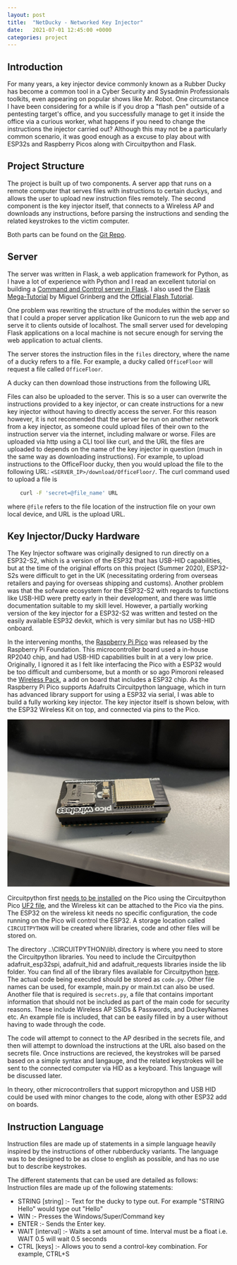 ```yaml
---
layout: post
title:  "NetDucky - Networked Key Injector"
date:   2021-07-01 12:45:00 +0000
categories: project
---
```

## Introduction

For many years, a key injector device commonly known as a Rubber Ducky has become a common tool in a Cyber Security and Sysadmin Professionals toolkits, even appearing on popular shows like Mr. Robot. One circumstance I have been considering for a while is if you drop a "flash pen" outside of a pentesting target's office, and you successfully manage to get it inside the office via a curious worker, what happens if you need to change the instructions the injector carried out? Although this may not be a particularly common scenario, it was good enough as a excuse to play about with ESP32s and Raspberry Picos along with Circuitpython and Flask. 

## Project Structure
The project is built up of two components. A server app that runs on a remote computer that serves files with instructions to certain duckys, and allows the user to upload new instruction files remotely. The second component is the key injector itself, that connects to a Wireless AP and downloads any instructions, before parsing the instructions and sending the related keystrokes to the victim computer. 

Both parts can be found on the [Git Repo](https://www.github.com/MartinHarvey/NetDucky).

## Server
The server was written in Flask, a web application framework for Python, as I have a lot of experience with Python and I read an excellent tutorial on building a [Command and Control server in Flask](https://0xrick.github.io/misc/c2/). I also used the [Flask Mega-Tutorial](https://blog.miguelgrinberg.com/post/the-flask-mega-tutorial-part-i-hello-world) by Miguel Grinberg and the [Official Flash Tutorial](https://flask.palletsprojects.com/en/2.0.x/tutorial/index.html). 

One problem was rewriting the structure of the modules within the server so that I could a proper server application like Gunicorn to run the web app and serve it to clients outside of localhost. The small server used for developing Flask applications on a local machine is not secure enough for serving the web application to actual clients. 

The server stores the instruction files in the ```files``` directory, where the name of a ducky refers to a file. For example, a ducky called ```OfficeFloor``` will request a file called ```OfficeFloor```. 

A ducky can then download those instructions from the following URL     

Files can also be uploaded to the server. This is so a user can overwrite the instructions provided to a key injector, or can create instructions for a new key injector without having to directly access the server. For this reason however, it is not recomended that the server be run on another network from a key injector, as someone could upload files of their own to the instruction server via the internet, including malware or worse. Files are uploaded via http using a CLI tool like curl, and the URL the files are uploaded to depends on the name of the key injector in question (much in the same way as downloading instructions). For example, to upload instructions to the OfficeFloor ducky, then you would upload the file to the following URL: ```<SERVER_IP>/download/OfficeFloor/```. The curl command used to upload a file is 
```bash
    curl -F 'secret=@file_name' URL
```
where ``` @file ``` refers to the file location of the instruction file on your own local device, and URL is the upload URL. 


## Key Injector/Ducky Hardware
The Key Injector software was originally designed to run directly on a ESP32-S2, which is a version of the ESP32 that has USB-HID capabilities, but at the time of the original efforts on this project (Summer 2020), ESP32-S2s were difficult to get in the UK (necessitating ordering from overseas retailers and paying for overseas shipping and customs). Another problem was that the sofware ecosystem for the ESP32-S2 with regards to functions like USB-HID were pretty early in their development, and there was little documentation suitable to my skill level. However, a partially working version of the key injector for a ESP32-S2 was written and tested on the easily available ESP32 devkit, which is very similar but has no USB-HID onboard. 

In the intervening months, the [Raspberry Pi Pico](https://www.raspberrypi.org/products/raspberry-pi-pico/) was released by the Raspberry Pi Foundation. This microcontroller board used a in-house RP2040 chip, and had USB-HID capabilities built in at a very low price. Originally, I ignored it as I felt like interfacing the Pico with a ESP32 would be too difficult and cumbersome, but a month or so ago Pimoroni released the [Wireless Pack](https://shop.pimoroni.com/products/pico-wireless-pack), a add on board that includes a ESP32 chip. As the Raspberry Pi Pico supports Adafruits Circuitpython language, which in turn has advanced library support for using a ESP32 via serial, I was able to build a fully working key injector. The key injector itself is shown below, with the ESP32 Wireless Kit on top, and connected via pins to the Pico. 

![Ducky-Pic](/assets/NetDucky/IMG_3764.jpg)

Circuitpython first [needs to be installed](https://learn.adafruit.com/welcome-to-circuitpython/installing-circuitpython) on the Pico using the Circuitpython Pico [UF2 file](https://circuitpython.org/board/raspberry_pi_pico/), and the Wireless kit can be attached to the Pico via the pins. The ESP32 on the wireless kit needs no specific configuration, the code running on the Pico will control the ESP32. A storage location called ```CIRCUITPYTHON``` will be created where libraries, code and other files will be stored on. 

The directory ..\CIRCUITPYTHON\lib\ directory is where you need to store the Circuitpython libraries. You need to include the Circuitpython adafruit_esp32spi, adafruit_hid and adafruit_requests libraries inside the lib folder. You can find all of the library files available for Circuitpython [here](https://circuitpython.org/libraries). The actual code being executed should be stored as ```code.py```. Other file names can be used, for example, main.py or main.txt can also be used. Another file that is required is ```secrets.py```, a file that contains important information that should not be included as part of the main code for security reasons. These include Wireless AP SSIDs & Passwords, and DuckeyNames etc. An example file is included, that can be easily filled in by a user without having to wade through the code. 

The code will attempt to connect to the AP desribed in the secrets file, and then will attempt to download the instructions at the URL also based on the secrets file. Once instructions are recieved, the keystrokes will be parsed based on a simple syntax and langauge, and the related keystrokes will be sent to the connected computer via HID as a keyboard. This language will be discussed later. 

In theory, other microcontrollers that support micropython and USB HID could be used with minor changes to the code, along with other ESP32 add on boards. 

## Instruction Language
Instruction files are made up of statements in a simple language heavily inspired by the instructions of other rubberducky variants. The language was to be designed to be as close to english as possible, and has no use but to describe keystrokes. 

The different statements that can be used are detailed as follows:
Instruction files are made up of the following statements:
* STRING [string] :- Text for the ducky to type out. For example "STRING Hello" would type out "Hello"
* WIN :- Presses the Windows/Super/Command key
* ENTER :- Sends the Enter key. 
* WAIT [interval] :- Waits a set amount of time. Interval must be a float i.e. WAIT 0.5 will wait 0.5 seconds
* CTRL [keys] :- Allows you to send a control-key combination. For example, CTRL+S

